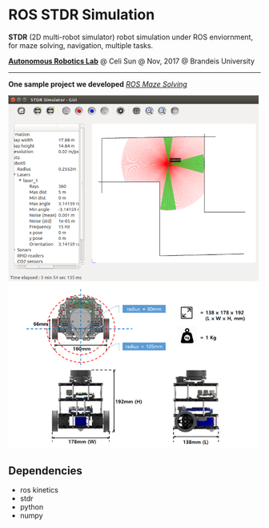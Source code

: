 # ROS STDR Simulation
**STDR** (2D multi-robot simulator) robot simulation under ROS enviornment, for maze solving, navigation, multiple tasks.

**[Autonomous Robotics Lab](http://campusrover.org.s3-website-us-west-2.amazonaws.com)** @ Celi Sun  @ Nov, 2017  @ Brandeis University


****
**One sample project we developed** *[ROS Maze Solving](http://campusrover.org.s3-website-us-west-2.amazonaws.com/content/topics/robotprojects/04_ROS_Maze.md/)*

<img src="https://raw.githubusercontent.com/celisun/ROS-STDR-simulation/master/src/Stdr-with-turtle.png" width="500">
<img src="https://raw.githubusercontent.com/celisun/ROS-STDR-simulation/master/src/Turtle-sketch.png" width="500">

## Dependencies

* ros kinetics
* stdr
* python
* numpy




